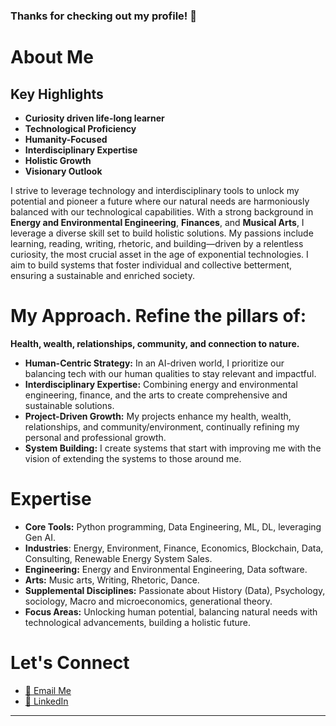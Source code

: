 ### Thanks for checking out my profile! 👋

# About Me
## Key Highlights

- **Curiosity driven life-long learner**
- **Technological Proficiency** 
- **Humanity-Focused**
- **Interdisciplinary Expertise**
- **Holistic Growth** 
- **Visionary Outlook**
  

I strive to leverage technology and interdisciplinary tools to unlock my potential and pioneer a future where our natural needs are harmoniously balanced with our technological capabilities.
With a strong background in **Energy and Environmental Engineering**, **Finances**, and **Musical Arts**, I leverage a diverse skill set to build holistic solutions. 
My passions include learning, reading, writing, rhetoric, and building—driven by a relentless curiosity, the most crucial asset in the age of exponential technologies. 
I aim to build systems that foster individual and collective betterment, ensuring a sustainable and enriched society.

# My Approach. Refine the pillars of:
**Health, wealth, relationships, community, and connection to nature.**

- **Human-Centric Strategy:** In an AI-driven world, I prioritize our balancing tech with our human qualities to stay relevant and impactful.
- **Interdisciplinary Expertise:** Combining energy and environmental engineering, finance, and the arts to create comprehensive and sustainable solutions.
- **Project-Driven Growth:** My projects enhance my health, wealth, relationships, and community/environment, continually refining my personal and professional growth.
- **System Building:** I create systems that start with improving me with the vision of extending the systems to those around me.

# Expertise

- **Core Tools:** Python programming, Data Engineering, ML, DL, leveraging Gen AI.
- **Industries**: Energy, Environment, Finance, Economics, Blockchain, Data, Consulting, Renewable Energy System Sales. 
- **Engineering:** Energy and Environmental Engineering, Data software.
- **Arts:** Music arts, Writing, Rhetoric, Dance.
- **Supplemental Disciplines:** Passionate about History (Data), Psychology, sociology, Macro and microeconomics, generational theory. 
- **Focus Areas:** Unlocking human potential, balancing natural needs with technological advancements, building a holistic future.


# Let's Connect

- [📧 Email Me](mailto:jeancarlobejaran@gmail.com)
- [🔗 LinkedIn](https://www.linkedin.com/in/jcbejaran)

---

<!--
**JeanCarloBejaran/JeanCarloBejaran** is a ✨ _special_ ✨ repository because its `README.md` (this file) appears on your GitHub profile.

Here are some ideas to get you started:

- 🔭 I’m currently working on ...
- 🌱 I’m currently learning ...
- 👯 I’m looking to collaborate on ...
- 🤔 I’m looking for help with ...
- 💬 Ask me about ...
- 📫 How to reach me: ...
- 😄 Pronouns: ...
- ⚡ Fun fact: ...
-->
